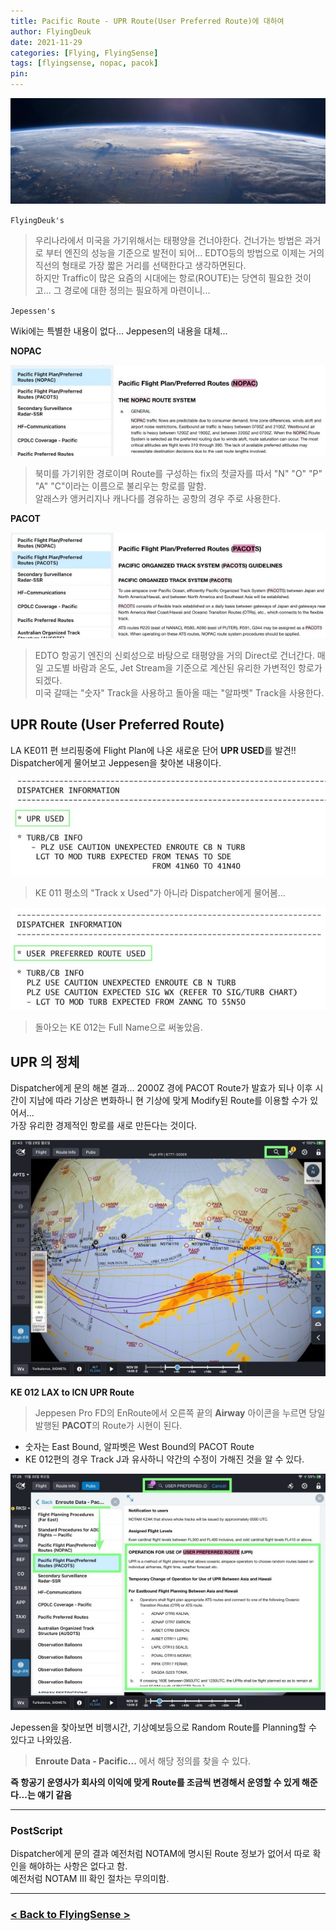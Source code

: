 ```yaml
---
title: Pacific Route - UPR Route(User Preferred Route)에 대하여
author: FlyingDeuk
date: 2021-11-29
categories: [Flying, FlyingSense]
tags: [flyingsense, nopac, pacok]
pin:
---
```


![arinc](/img/flying/sense/pacific.jpg)

`FlyingDeuk's`
> 우리나라에서 미국을 가기위해서는 태평양을 건너야한다. 건너가는 방법은 과거로 부터 엔진의 성능을 기준으로 발전이 되어... EDTO등의 방법으로 이제는 거의 직선의 형태로 가장 짧은 거리를 선택한다고 생각하면된다. <br>
하지만 Traffic이 많은 요즘의 시대에는 항로(ROUTE)는 당연히 필요한 것이고... 그 경로에 대한 정의는 필요하게 마련이니...

`Jepessen's`

Wiki에는 특별한 내용이 없다... Jeppesen의 내용을 대체...

**NOPAC**

![upr](/img/flying/sense/nopac.jpg)
>북미를 가기위한 경로이며 Route를 구성하는 fix의 첫글자를 따서 "N" "O" "P" "A" "C"이라는 이름으로 불리우는 항로를 말함. <br>
알래스카 앵커리지나 캐나다를 경유하는 공항의 경우 주로 사용한다.

**PACOT**

![upr](/img/flying/sense/pacot.jpg)
>EDTO 항공기 엔진의 신뢰성으로 바탕으로 태평양을 거의 Direct로 건너간다. 매일 고도별 바람과 온도, Jet Stream을 기준으로 계산된 유리한 가변적인 항로가 되겠다. <br>
미국 갈때는 "숫자" Track을 사용하고 돌아올 때는 "알파벳" Track을 사용한다.

## UPR Route (User Preferred Route)
LA KE011 편 브리핑중에 Flight Plan에 나온 새로운 단어 **UPR USED**를 발견!! <br>
Dispatcher에게 물어보고 Jeppesen을 찾아본 내용이다.

![upr](/img/flying/sense/upr1.jpg)
> KE 011 평소의 "Track x Used"가 아니라 Dispatcher에게 물어봄...

![upr](/img/flying/sense/upr2.jpg)
> 돌아오는 KE 012는 Full Name으로 써놓았음.

## UPR 의 정체

Dispatcher에게 문의 해본 결과... 2000Z 경에 PACOT Route가 발효가 되나 이후 시간이 지남에 따라 기상은 변화하니 현 기상에 맞게 Modify된 Route를 이용할 수가 있어서... <br>
가장 유리한 경제적인 항로를 새로 만든다는 것이다.

![upr](/img/flying/sense/upr3.jpg)

**KE 012 LAX to ICN UPR Route**
> Jeppesen Pro FD의 EnRoute에서 오른쪽 끝의 **Airway** 아이콘을 누르면 당일 발행된 **PACOT**의 Route가 시현이 된다.

- 숫자는 East Bound, 알파벳은 West Bound의 PACOT Route
- KE 012편의 경우 Track J과 유사하니 약간의 수정이 가해진 것을 알 수 있다.

![upr](/img/flying/sense/upr4.jpg)

Jepessen을 찾아보면 비행시간, 기상예보등으로 Random Route를 Planning할 수 있다고 나와있음.
> **Enroute Data - Pacific...** 에서 해당 정의를 찾을 수 있다.

**즉 항공기 운영사가 회사의 이익에 맞게 Route를 조금씩 변경해서 운영할 수 있게 해준다...는 얘기 같음**

------

### PostScript
Dispatcher에게 문의 결과 예전처럼 NOTAM에 명시된 Route 정보가 없어서 따로 확인을 해야하는 사항은 없다고 함. <br>
예전처럼 NOTAM III 확인 절차는 무의미함. <br>

-------

### [< Back to FlyingSense >](/categories/flyingsense/)
